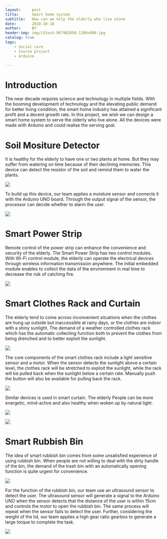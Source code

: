 ```yaml
---
layout:     post
title:      Smart home system
subtitle:   How can we help the elderly who live alone
date:       2018-10-18
author:     BY
header-img: img/iStock-867902650-1200x800.jpg
catalog: true
tags:
    - Social care
    - Course project
    - Arduino

---
```

# Introduction
The near decade requires science and technology in multiple fields. With the booming development of technology and the elevating public demand for better living condition, the smart home industry has attained a significant profit and a decent growth rate.
In this project, we wish we can design a smart home system to serve the olderly who live alone. All the devices were made with Arduino and could realise the serving goal.

# Soil Mositure Detector
It is healthy for the elderly to have one or two plants at home. But they may suffer from watering on time because of their declining memories. This device can detect the resistor of the soil and remind them to water the plants.

![](https://wxintian.github.io/img/幻灯片5.JPG)  

To build up this device, our team applies a moisture sensor and connects it with the Arduino UNO board. Through the output signal of the sensor, the processor can decide whether to alarm the user.

![](https://wxintian.github.io/img/浇花.gif)  

# Smart Power Strip
Remote control of the power strip can enhance the convenience and security of the elderly. The Smart Power Strip has two control modules. With Wi-Fi control module, the elderly can operate the electrical devices through wireless information transmission anywhere. The initial embedded module enables to collect the data of the environment in real time to decrease the risk of catching fire.

![](https://wxintian.github.io/img/关灯.gif)  

# Smart Clothes Rack and Curtain
The elderly tend to come across inconvenient situations when the clothes are hung up outside but inaccessible at rainy days, or the clothes are indoor with a shiny sunlight. The demand of a weather controlled clothes rack which has the automatic collecting function both to prevent the clothes from being drenched and to better exploit the sunlight.

![](https://wxintian.github.io/img/幻灯片8.JPG)

The core components of the smart clothes rack include a light sensitive sensor and a motor. When the sensor detects the sunlight above a certain level, the clothes rack will be stretched to exploit the sunlight, while the rack will be pulled back when the sunlight below a certain rate. Manually push the button will also be available for pulling back the rack.

![](https://wxintian.github.io/img/衣架.gif)  

Similar devices is used in smart curtain. The elderly People can be more energetic, mind-active and also healthy when woken up by natural light.

![](https://wxintian.github.io/img/幻灯片6.JPG)  

![](https://wxintian.github.io/img/窗帘.gif)  

# Smart Rubbish Bin
The idea of smart rubbish bin comes from some unsatisfied experience of using rubbish bin. When people are not willing to deal with the dirty handle of the bin, the demand of the trash bin with an automatically opening function is quite urgent for convenience. 

![](https://wxintian.github.io/img/幻灯片7.JPG)
  
For the function of the rubbish bin, our team use an ultrasound sensor to detect the user. The ultrasound sensor will generate a signal to the Arduino UNO when the sensor detects that the distance of the user is within 15cm and controls the motor to open the rubbish bin. The same process will repeat when the sensor fails to detect the user. Further, considering the weight of the lid, our team applies a high gear ratio gearbox to generate a large torque to complete the task.

![](https://wxintian.github.io/img/垃圾桶.gif) 



